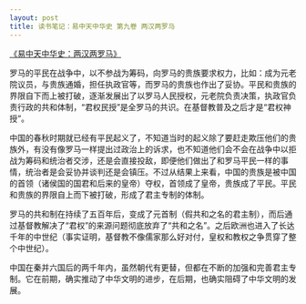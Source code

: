 ```yaml
---
layout: post
title: 读书笔记：易中天中华史 第九卷 两汉两罗马
---
```


[《易中天中华史：两汉两罗马》](http://read.douban.com/ebook/5645365/)

罗马的平民在战争中，以不参战为筹码，向罗马的贵族要求权力，比如：成为元老院议员，与贵族通婚，担任执政官等，而罗马的贵族也作出了妥协。平民和贵族的界限自下而上被打破，逐渐发展出了以罗马人民授权，元老院负责决策，执政官负责行政的共和体制，“君权民授”是全罗马的共识。在基督教普及之后才是“君权神授”。

中国的春秋时期就已经有平民起义了，不知道当时的起义除了要赶走欺压他们的贵族外，有没有像罗马一样提出过政治上的诉求，也不知道他们会不会在战争中以拒战为筹码和统治者交涉，还是会直接投敌，即便他们做出了和罗马平民一样的事情，统治者是会妥协并谈判还是会镇压。不过从结果上来看，中国的贵族是被中国的首领（诸侯国的国君和后来的皇帝）夺权，首领成了皇帝，贵族成了平民。平民和贵族的界限自上而下被打破，形成了君主专制的体制。

罗马的共和制在持续了五百年后，变成了元首制（假共和之名的君主制），而后通过基督教解决了“君权”的来源问题彻底放弃了“共和之名”。之后欧洲也进入了长达千年的中世纪（事实证明，基督教不像儒家那么好对付，皇权和教权之争贯穿了整个中世纪）。

中国在秦并六国后的两千年内，虽然朝代有更替，但都在不断的加强和完善君主专制。它在前期，确实推动了中华文明的进步，在后期，也确实阻碍了中华文明的发展。 

